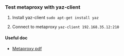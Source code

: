 ### Test metaproxy with yaz-client

1. Install yaz-client `sudo apt-get install yaz`

2. Connect to metaproxy `yaz-client 192.168.35.12:210`

#### Useful doc

* [Metaproxy pdf](http://www.indexdata.com/metaproxy/doc/metaproxy.pdf)
